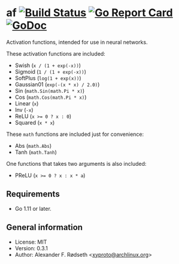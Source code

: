 # af [![Build Status](https://travis-ci.org/xyproto/af.svg?branch=master)](https://travis-ci.org/xyproto/af) [![Go Report Card](https://goreportcard.com/badge/github.com/xyproto/af)](https://goreportcard.com/report/github.com/xyproto/af) [![GoDoc](https://godoc.org/github.com/xyproto/af?status.svg)](https://godoc.org/github.com/xyproto/af)

Activation functions, intended for use in neural networks.

These activation functions are included:

* Swish (`x / (1 + exp(-x))`)
* Sigmoid (`1 / (1 + exp(-x))`)
* SoftPlus (`log(1 + exp(x))`)
* Gaussian01 (`exp(-(x * x) / 2.0)`)
* Sin (`math.Sin(math.Pi * x)`)
* Cos (`math.Cos(math.Pi * x)`)
* Linear (`x`)
* Inv (`-x`)
* ReLU (`x >= 0 ? x : 0`)
* Squared (`x * x`)

These `math` functions are included just for convenience:

* Abs (`math.Abs`)
* Tanh (`math.Tanh`)

One functions that takes two arguments is also included:

* PReLU (`x >= 0 ? x : x * a`)

## Requirements

* Go 1.11 or later.

## General information

* License: MIT
* Version: 0.3.1
* Author: Alexander F. Rødseth &lt;xyproto@archlinux.org&gt;
